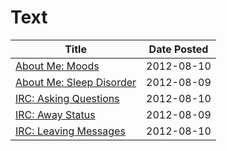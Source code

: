 # Text

| Title                                              | Date Posted |
|----------------------------------------------------|-------------|
| [About Me: Moods](moods.html)                      | 2012-08-10  |
| [About Me: Sleep Disorder](sleep-disorder.html)    | 2012-08-09  |
| [IRC: Asking Questions](irc-asking-questions.html) | 2012-08-10  |
| [IRC: Away Status](irc-away-status.html)           | 2012-08-09  |
| [IRC: Leaving Messages](irc-leaving-messages.html) | 2012-08-10  |
